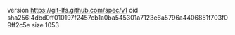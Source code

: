 version https://git-lfs.github.com/spec/v1
oid sha256:4dbd0ff010197f2457eb1a0ba545301a7123e6a5796a4406851f703f09ff2c5e
size 1053
